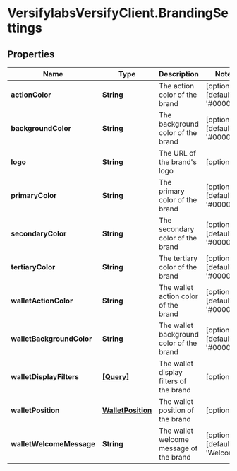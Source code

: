# VersifylabsVersifyClient.BrandingSettings

## Properties

Name | Type | Description | Notes
------------ | ------------- | ------------- | -------------
**actionColor** | **String** | The action color of the brand | [optional] [default to &#39;#000000&#39;]
**backgroundColor** | **String** | The background color of the brand | [optional] [default to &#39;#000000&#39;]
**logo** | **String** | The URL of the brand&#39;s logo | [optional] 
**primaryColor** | **String** | The primary color of the brand | [optional] [default to &#39;#000000&#39;]
**secondaryColor** | **String** | The secondary color of the brand | [optional] [default to &#39;#000000&#39;]
**tertiaryColor** | **String** | The tertiary color of the brand | [optional] [default to &#39;#000000&#39;]
**walletActionColor** | **String** | The wallet action color of the brand | [optional] [default to &#39;#000000&#39;]
**walletBackgroundColor** | **String** | The wallet background color of the brand | [optional] [default to &#39;#000000&#39;]
**walletDisplayFilters** | [**[Query]**](Query.md) | The wallet display filters of the brand | [optional] 
**walletPosition** | [**WalletPosition**](WalletPosition.md) | The wallet position of the brand | [optional] 
**walletWelcomeMessage** | **String** | The wallet welcome message of the brand | [optional] [default to &#39;Welcome&#39;]



